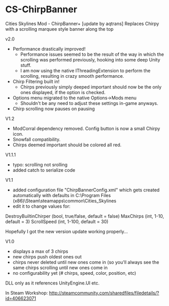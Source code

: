 # CS-ChirpBanner
Cities Skylines Mod - ChirpBanner+ 
[update by aqtrans]
Replaces Chirpy with a scrolling marquee style banner along the top 

v2.0
- Performance drastically improved!
    - Performance issues seemed to be the result of the way in which the scrolling was performed previously, hooking into some deep Unity stuff.
    - I am now using the native IThreadingExtension to perform the scrolling, resulting in crazy smooth performance.
- Chirp Filtering built in!
    - Chirps previously simply deeped important should now be the only ones displayed, if the option is checked.
- Options menu migrated to the native Options->Mods menu
    - Shouldn't be any need to adjust these settings in-game anyways.
- Chirp scrolling now pauses on pausing

V1.2
- ModCorral dependency removed. Config button is now a small Chirpy icon.
- Snowfall compatibility. 
- Chirps deemed important should be colored all red.

V1.1.1 
- typo: scrolling not srolling 
- added catch to serialize code 

V1.1 
- added configuration file "ChirpBannerConfig.xml" which gets created automatically with defaults in C:\Program Files (x86)\Steam\steamapps\common\Cities_Skylines 
- edit it to change values for: 

DestroyBuiltinChirper (bool, true/false, default = false) 
MaxChirps (int, 1-10, default = 3) 
ScrollSpeed (int, 1-100, default = 30) 

Hopefully I got the new version update working properly... 

V1.0 
- displays a max of 3 chirps 
- new chirps push oldest ones out 
- chirps never deleted until new ones come in (so you'll always see the same chirps scrolling until new ones come in 
- no configurability yet (# chirps, speed, color, position, etc) 


DLL only as it references UnityEngine.UI etc.

In Steam Workshop: http://steamcommunity.com/sharedfiles/filedetails/?id=406623071
